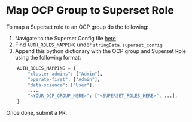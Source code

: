 # Map OCP Group to Superset Role

To map a Superset role to an OCP group do the following:

1. Navigate to the Superset Config file [here][superset_config]
2. Find `AUTH_ROLES_MAPPING` under `stringData.superset_config`
3. Append this python dictionary with the OCP group and Superset Role using
the following format:
```python
    AUTH_ROLES_MAPPING = {
        "cluster-admins": ["Admin"],
        "operate-first": ["Admin"],
        "data-science": ["User"],
        ....
        "<YOUR_OCP_GROUP_HERE>": ["<SUPERSET_ROLES_HERE>", ...],
    }
```

Once done, submit a PR.

[superset_config]: https://github.com/operate-first/apps/blob/master/odh-manifests/superset/base/secret.yaml
